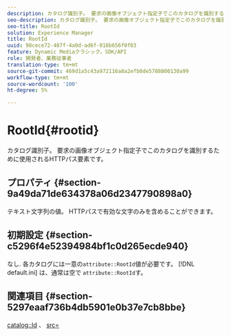 ```yaml
---
description: カタログ識別子。 要求の画像オブジェクト指定子でこのカタログを識別するために使用されるHTTPパス要素です。
seo-description: カタログ識別子。 要求の画像オブジェクト指定子でこのカタログを識別するために使用されるHTTPパス要素です。
seo-title: RootId
solution: Experience Manager
title: RootId
uuid: 98cece72-487f-4a0d-ad6f-018b656f0f03
feature: Dynamic Mediaクラシック，SDK/API
role: 開発者、業務従事者
translation-type: tm+mt
source-git-commit: 469d1a5c43a972116a8a2efb0de5708800130a99
workflow-type: tm+mt
source-wordcount: '100'
ht-degree: 5%

---
```



# RootId{#rootid}

カタログ識別子。 要求の画像オブジェクト指定子でこのカタログを識別するために使用されるHTTPパス要素です。

## プロパティ {#section-9a49da71de634378a06d2347790898a0}

テキスト文字列の値。 HTTPパスで有効な文字のみを含めることができます。

## 初期設定 {#section-c5296f4e52394984bf1c0d265ecde940}

なし. 各カタログには一意の`attribute::RootId`値が必要です。 [!DNL default.ini] は、通常は空で `attribute::RootId`す。

## 関連項目 {#section-5297eaaf736b4db5901e0b37e7cb8bbe}

[catalog::Id](/help/aem-is-ir-api/is-api/image-catalog/image-serving-api-ref/c-image-catalog-reference/c-image-svg-data-reference/c-image-data-reference/r-id-cat.md) 、 [src=](../../../../../is-api/http-ref/image-serving-api-ref/c-http-protocol-reference/c-command-reference/r-src.md#reference-f6506637778c4c69bf106a7924a91ab1)
